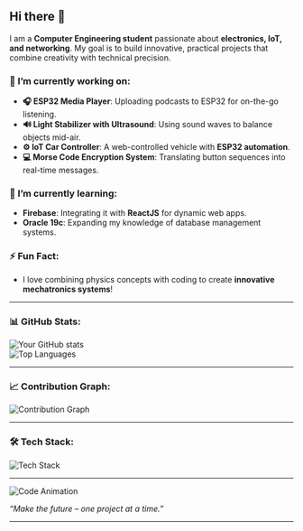 ## Hi there 👋  

<!--  
**xfloksyx/xfloksyx** is a ✨ _special_ ✨ repository because its `README.md` (this file) appears on your GitHub profile.  
-->

I am a **Computer Engineering student** passionate about **electronics, IoT, and networking**. My goal is to build innovative, practical projects that combine creativity with technical precision.  

### 🔭 I’m currently working on:  
- **🎧 ESP32 Media Player**: Uploading podcasts to ESP32 for on-the-go listening.  
- **🔊 Light Stabilizer with Ultrasound**: Using sound waves to balance objects mid-air.  
- **⚙️ IoT Car Controller**: A web-controlled vehicle with **ESP32 automation**.  
- **💻 Morse Code Encryption System**: Translating button sequences into real-time messages.  

### 🌱 I’m currently learning:  
- **Firebase**: Integrating it with **ReactJS** for dynamic web apps.  
- **Oracle 19c**: Expanding my knowledge of database management systems.  



### ⚡ Fun Fact:  
- I love combining physics concepts with coding to create **innovative mechatronics systems**!  

---

### 📊 GitHub Stats:  
![Your GitHub stats](https://github-readme-stats.vercel.app/api?username=xfloksyx&show_icons=true&theme=tokyonight)  
![Top Languages](https://github-readme-stats.vercel.app/api/top-langs/?username=xfloksyx&layout=compact&theme=tokyonight)  

---

### 📈 Contribution Graph:  
![Contribution Graph](https://github-readme-activity-graph.vercel.app/graph?username=xfloksyx&theme=tokyo-night)  

---

### 🛠️ Tech Stack:  
![Tech Stack](https://skillicons.dev/icons?i=python,go,js,react,arduino,raspberrypi,bootstrap,html,css,github,firebase,oracle)  

---
![Code Animation](https://media.giphy.com/media/qgQUggAC3Pfv687qPC/giphy.gif)  


_“Make the future – one project at a time.”_

---

